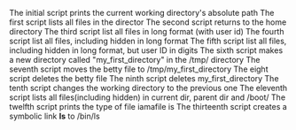 The initial script prints the current working directory's absolute path
The first script lists all files in the director
The second script returns to the home directory
The third script list all files in long format (with user id)
The fourth script list all files, including hidden in long format
The fifth script list all files, including hidden in long format, but user ID in digits
The sixth script makes a new directory called "my_first_directory" in the /tmp/ directory
The seventh script moves the betty file to /tmp/my_first_directory
The eight script deletes the betty file
The ninth script deletes  my_first_directory
The tenth script changes the working directory to the previous one
The eleventh script lists all files(including hidden) in current dir, parent dir and /boot/
The twelfth script prints the type of file iamafile is
The thirteenth script creates a symbolic link __ls__ to /bin/ls

